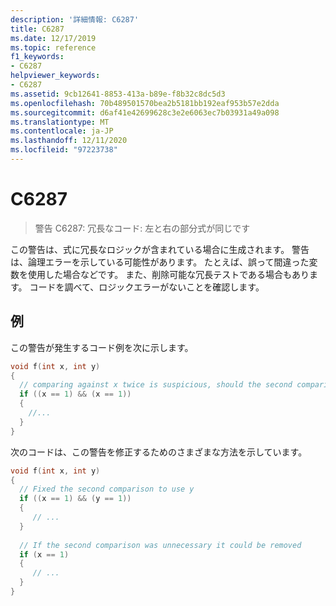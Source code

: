 ```yaml
---
description: '詳細情報: C6287'
title: C6287
ms.date: 12/17/2019
ms.topic: reference
f1_keywords:
- C6287
helpviewer_keywords:
- C6287
ms.assetid: 9cb12641-8853-413a-b89e-f8b32c8dc5d3
ms.openlocfilehash: 70b489501570bea2b5181bb192eaf953b57e2dda
ms.sourcegitcommit: d6af41e42699628c3e2e6063ec7b03931a49a098
ms.translationtype: MT
ms.contentlocale: ja-JP
ms.lasthandoff: 12/11/2020
ms.locfileid: "97223738"
---
```

# <a name="c6287"></a>C6287

> 警告 C6287: 冗長なコード: 左と右の部分式が同じです

この警告は、式に冗長なロジックが含まれている場合に生成されます。 警告は、論理エラーを示している可能性があります。 たとえば、誤って間違った変数を使用した場合などです。 また、削除可能な冗長テストである場合もあります。 コードを調べて、ロジックエラーがないことを確認します。

## <a name="example"></a>例

この警告が発生するコード例を次に示します。

```cpp
void f(int x, int y)
{
  // comparing against x twice is suspicious, should the second comparison use y?
  if ((x == 1) && (x == 1))
  {
    //...
  }
}
```

次のコードは、この警告を修正するためのさまざまな方法を示しています。

```cpp
void f(int x, int y)
{
  // Fixed the second comparison to use y
  if ((x == 1) && (y == 1))
  {
     // ...
  }
  
  // If the second comparison was unnecessary it could be removed
  if (x == 1)
  {
     // ...
  }
}
```
